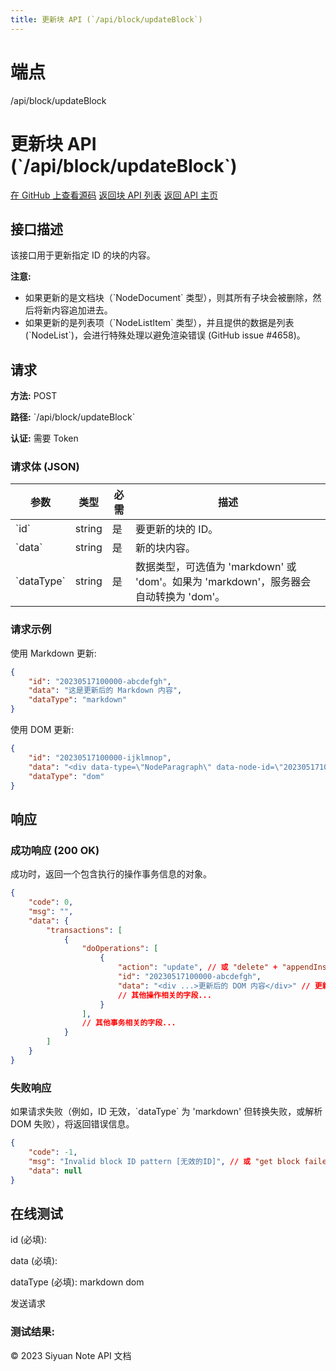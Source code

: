 ```yaml
---
title: 更新块 API (`/api/block/updateBlock`)
---
```

# 端点

/api/block/updateBlock

# 更新块 API (\`/api/block/updateBlock\`)

[在 GitHub 上查看源码](https://github.com/siyuan-note/siyuan/blob/master/kernel/api/block_op.go#L517) [返回块 API 列表](../pages/block.html) [返回 API 主页](../index.html)

## 接口描述

该接口用于更新指定 ID 的块的内容。

**注意:**

-   如果更新的是文档块（\`NodeDocument\` 类型），则其所有子块会被删除，然后将新内容追加进去。
-   如果更新的是列表项（\`NodeListItem\` 类型），并且提供的数据是列表 (\`NodeList\`)，会进行特殊处理以避免渲染错误 (GitHub issue #4658)。

## 请求

**方法:** POST

**路径:** \`/api/block/updateBlock\`

**认证:** 需要 Token

### 请求体 (JSON)

| 参数 | 类型 | 必需 | 描述 |
| --- | --- | --- | --- |
| \`id\` | string | 是 | 要更新的块的 ID。 |
| \`data\` | string | 是 | 新的块内容。 |
| \`dataType\` | string | 是 | 数据类型，可选值为 'markdown' 或 'dom'。如果为 'markdown'，服务器会自动转换为 'dom'。 |

### 请求示例

使用 Markdown 更新:

```json
{
    "id": "20230517100000-abcdefgh",
    "data": "这是更新后的 Markdown 内容",
    "dataType": "markdown"
}
```

使用 DOM 更新:

```json
{
    "id": "20230517100000-ijklmnop",
    "data": "<div data-type=\"NodeParagraph\" data-node-id=\"20230517100000-ijklmnop\">这是更新后的 DOM 内容</div>",
    "dataType": "dom"
}
```

## 响应

### 成功响应 (200 OK)

成功时，返回一个包含执行的操作事务信息的对象。

```json
{
    "code": 0,
    "msg": "",
    "data": {
        "transactions": [
            {
                "doOperations": [
                    {
                        "action": "update", // 或 "delete" + "appendInsert" (更新文档块时)
                        "id": "20230517100000-abcdefgh",
                        "data": "<div ...>更新后的 DOM 内容</div>" // 更新后的 DOM
                        // 其他操作相关的字段...
                    }
                ],
                // 其他事务相关的字段...
            }
        ]
    }
}
```

### 失败响应

如果请求失败（例如，ID 无效，\`dataType\` 为 'markdown' 但转换失败，或解析 DOM 失败），将返回错误信息。

```json
{
    "code": -1,
    "msg": "Invalid block ID pattern [无效的ID]", // 或 "get block failed: ...", "data block DOM failed: ...", "parse tree failed"
    "data": null
}
```

## 在线测试

id (必填): 

data (必填):

dataType (必填): markdown dom

发送请求

### 测试结果:

© 2023 Siyuan Note API 文档

